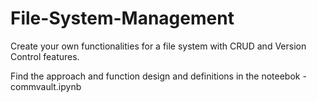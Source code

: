 # File-System-Management
Create your own functionalities for a file system with CRUD and Version Control features.

Find the approach and function design and definitions in the noteebok - commvault.ipynb
